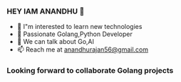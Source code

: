 ### HEY IAM ANANDHU 👋


- 🌱 I"m interested to learn new technologies
- 👀 Passionate Golang,Python Developer
- 💬 We can talk about Go,AI
- 📫 Reach me at anandhurajan56@gmail.com
  
### Looking forward to collaborate Golang projects

